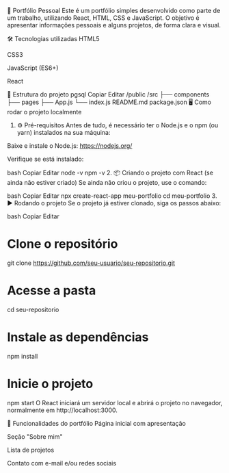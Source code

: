 💼 Portfólio Pessoal
Este é um portfólio simples desenvolvido como parte de um trabalho, utilizando React, HTML, CSS e JavaScript. O objetivo é apresentar informações pessoais e alguns projetos, de forma clara e visual.

🛠️ Tecnologias utilizadas
HTML5

CSS3

JavaScript (ES6+)

React

📁 Estrutura do projeto
pgsql
Copiar
Editar
/public
/src
  ├── components
  ├── pages
  ├── App.js
  └── index.js
README.md
package.json
🖥️ Como rodar o projeto localmente
1. ⚙️ Pré-requisitos
Antes de tudo, é necessário ter o Node.js e o npm (ou yarn) instalados na sua máquina:

Baixe e instale o Node.js: https://nodejs.org/

Verifique se está instalado:

bash
Copiar
Editar
node -v
npm -v
2. 📦 Criando o projeto com React (se ainda não estiver criado)
Se ainda não criou o projeto, use o comando:

bash
Copiar
Editar
npx create-react-app meu-portfolio
cd meu-portfolio
3. ▶️ Rodando o projeto
Se o projeto já estiver clonado, siga os passos abaixo:

bash
Copiar
Editar
# Clone o repositório
git clone https://github.com/seu-usuario/seu-repositorio.git

# Acesse a pasta
cd seu-repositorio

# Instale as dependências
npm install

# Inicie o projeto
npm start
O React iniciará um servidor local e abrirá o projeto no navegador, normalmente em http://localhost:3000.

📸 Funcionalidades do portfólio
Página inicial com apresentação

Seção "Sobre mim"

Lista de projetos

Contato com e-mail e/ou redes sociais
